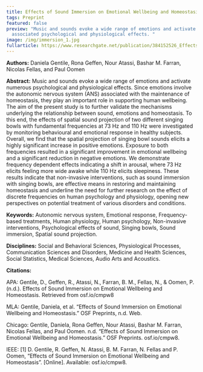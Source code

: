 ```yaml
---
title: Effects of Sound Immersion on Emotional Wellbeing and Homeostasis
tags: Preprint
featured: false
preview: "Music and sounds evoke a wide range of emotions and activate numerous
  associated psychological and physiological effects. "
image: /img/immersion_1.jpg
fullarticle: https://www.researchgate.net/publication/384152526_Effects_of_Sound_Immersion_on_Emotional_Wellbeing_and_Homeostasis
---
```

**Authors:** Daniela Gentile, Rona Geffen, Nour Atassi, Bashar M. Farran, Nicolas Fellas, and Paul Oomen

**Abstract:** Music and sounds evoke a wide range of emotions and activate numerous psychological and physiological effects. Since emotions involve the autonomic nervous system (ANS) associated with the maintenance of homeostasis, they play an important role in supporting human wellbeing. The aim of the present study is to further validate the mechanisms underlying the relationship between sound, emotions and homeostasis. To this end, the effects of spatial sound projection of two different singing bowls with fundamental frequencies at 73 Hz and 110 Hz were investigated by monitoring behavioural and emotional response in healthy subjects. Overall, we find that the spatial projection of singing bowl sounds elicits a highly significant increase in positive emotions. Exposure to both frequencies resulted in a significant improvement in emotional wellbeing and a significant reduction in negative emotions. We demonstrate frequency dependent effects indicating a shift in arousal, where 73 Hz elicits feeling more wide awake while 110 Hz elicits sleepiness. These results indicate that non-invasive interventions, such as sound immersion with singing bowls, are effective means in restoring and maintaining homeostasis and underline the need for further research on the effect of discrete frequencies on human psychology and physiology, opening new perspectives on potential treatment of various disorders and conditions.

**Keywords:** Autonomic nervous system, Emotional response, Frequency-based treatments, Human physiology, Human psychology, Non-invasive interventions, Psychological effects of sound, Singing bowls, Sound immersion, Spatial sound projection.

**Disciplines:** Social and Behavioral Sciences, Physiological Processes, Communication Sciences and Disorders, Medicine and Health Sciences, Social Statistics, Medical Sciences, Audio Arts and Acoustics.

**Citations:**

APA: Gentile, D., Geffen, R., Atassi, N., Farran, B. M., Fellas, N., & Oomen, P. (n.d.). Effects of Sound Immersion on Emotional Wellbeing and Homeostasis. Retrieved from osf.io/cmpw8

MLA: Gentile, Daniela, et al. “Effects of Sound Immersion on Emotional Wellbeing and Homeostasis.” OSF Preprints, n.d. Web.

Chicago: Gentile, Daniela, Rona Geffen, Nour Atassi, Bashar M. Farran, Nicolas Fellas, and Paul Oomen. n.d. “Effects of Sound Immersion on Emotional Wellbeing and Homeostasis.” OSF Preprints. osf.io/cmpw8.

IEEE: \[1] D. Gentile, R. Geffen, N. Atassi, B. M. Farran, N. Fellas and P. Oomen, “Effects of Sound Immersion on Emotional Wellbeing and Homeostasis”. \[Online]. Available: osf.io/cmpw8.
